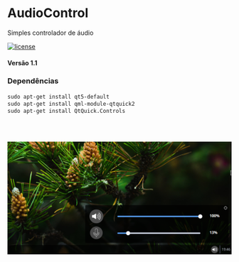 # AudioControl
Simples controlador de áudio

<a href="https://github.com/emmilinux/AudioControl/blob/master/LICENSE"><img src="https://img.shields.io/badge/License-GPL--3.0-yellow.svg" alt="license"/></a>

#### Versão 1.1
### Dependências
```
sudo apt-get install qt5-default
sudo apt-get install qml-module-qtquick2
sudo apt-get install QtQuick.Controls
```
<br>
<br>

![CSCore Logo](https://github.com/emmilinux/AudioControl/blob/master/screenshots/audiocontrol.png)

